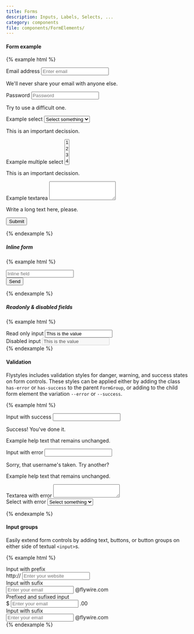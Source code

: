 ```yaml
---
title: Forms
description: Inputs, Labels, Selects, ...
category: components
file: components/FormElements/
---
```


#### Form example

{% example html %}

<form>
  <div class="FormGroup">
    <label class="Label" for="exampleInputEmail1">Email address</label>
    <input type="email" class="Input" id="exampleInputEmail1" aria-describedby="emailHelp" placeholder="Enter email" required>
    <p class="FormGroup-hint">We'll never share your email with anyone else.</p>
  </div>
  <div class="FormGroup">
    <label class="Label" for="exampleInputPassword1">Password</label>
    <input type="password" class="Input" id="exampleInputPassword1" placeholder="Password">
    <p class="FormGroup-hint">Try to use a difficult one.</p>
  </div>
  <div class="FormGroup">
    <label class="Label" for="exampleSelect1">Example select</label>
    <select class="Select" id="exampleSelect1" required>
      <option value="">Select something</option>
      <option value="1">Option 1</option>
      <option value="2">Option 2</option>
      <option value="3">Option 3</option>
      <option value="4">Option 4</option>
    </select>
    <p class="FormGroup-hint">This is an important decission.</p>
  </div>
  <div class="FormGroup">
    <label class="Label" for="exampleSelect2">Example multiple select</label>
    <select multiple class="Select Select--multiple" id="exampleSelect2">
      <option>1</option>
      <option>2</option>
      <option>3</option>
      <option>4</option>
      <option>5</option>
    </select>
    <p class="FormGroup-hint">This is an important decission.</p>
  </div>
  <div class="FormGroup">
    <label class="Label" for="exampleTextarea">Example textarea</label>
    <textarea class="Textarea" id="exampleTextarea" rows="3"></textarea>
    <p class="FormGroup-hint">Write a long text here, please.</p>
  </div>
  <button type="submit" class="Button Button--primary">Submit</button>
</form>
{% endexample %}

##### Inline form

{% example html %}

<form>
  <div class="GridRow">
  <div class="FormGroup GridColumn GridColumn--fromXSmall-8">
    <input type="text" class="Input" id="inlineField" aria-describedby="emailHelp" placeholder="Inline field" required>
  </div>
  <div class="FormGroup GridColumn GridColumn--fromXSmall-4">
    <button type="button" class="Button Button--primary">Send</button>
  </div>
  </div>
</form>
{% endexample %}

##### Readonly & disabled fields

{% example html %}

<div class='FormGroup'>
  <label class='Label'>Read only input</label>
  <input type='text' class='Input' value='This is the value' readonly />
</div>

<div class='FormGroup'>
  <label class='Label'>Disabled input</label>
  <input type='text' class='Input' value='This is the value' disabled />
</div>
{% endexample %}

#### Validation

Flystyles includes validation styles for danger, warning, and success states on form controls.
These styles can be applied either by adding the class `has-error` or `has-success` to the parent `FormGroup`, or adding to the child form element the variation `--error` or `--success`.

{% example html %}

<div class="FormGroup has-success">
  <label class="Label" for="inputSuccess1">Input with success</label>
  <input type="text" class="Input Input--success" id="inputSuccess1">
  <p class="FormGroup-feedback FormGroup-feedback--success">Success! You've done it.</p>
  <p class="FormGroup-hint">Example help text that remains unchanged.</p>
</div>

<div class="FormGroup has-error">
  <label class="Label" for="inputError1">Input with error</label>
  <input type="text" class="Input Input--error" id="inputError1">
  <p class="FormGroup-feedback FormGroup-feedback--error">Sorry, that username's taken. Try another?</p>
  <p class="FormGroup-hint">Example help text that remains unchanged.</p>
</div>

<div class="FormGroup has-error">
  <label class="Label" for="textAreaError">Textarea with error</label>
  <textarea class="Textarea" id="textAreaError">
  </textarea>
</div>

<div class="FormGroup has-error">
  <label class="Label" for="selectError">Select with error</label>
  <select class="Select" id="selectError">
    <option value="">Select something</option>
    <option value="1">Option 1</option>
  </select>
</div>

{% endexample %}

#### Input groups

Easily extend form controls by adding text, buttons, or button groups on either side of textual `<input>`s.

{% example html %}

<div class="FormGroup">
  <label class="Label" for="prefixed">Input with prefix</label>
  <div class="InputGroup">
    <span class="InputGroup-context">http://</span>
    <input type="url" class="Input InputGroup-input" placeholder="Enter your website" id="prefixed" />
  </div>
</div>

<div class="FormGroup">
  <label class="Label" for="sufixed">Input with sufix</label>
  <div class="InputGroup">
    <input type="mail" class="Input InputGroup-input" placeholder="Enter your email" id="sufixed" />
    <span class="InputGroup-context">@flywire.com</span>
  </div>
</div>

<div class="FormGroup">
  <label class="Label" for="sufixed2">Prefixed and sufixed input</label>
  <div class="InputGroup">
    <span class="InputGroup-context">$</span>
    <input type="mail" class="Input InputGroup-input" placeholder="Enter your email" id="sufixed2" />
    <span class="InputGroup-context">.00</span>
  </div>
</div>

<div class="FormGroup">
  <label class="Label" for="sufixed">Input with sufix</label>
  <div class="InputGroup">
    <input type="mail" class="Input Input--xl InputGroup-input" placeholder="Enter your email" id="sufixed" />
    <span class="InputGroup-context">@flywire.com</span>
  </div>
</div>
{% endexample %}
